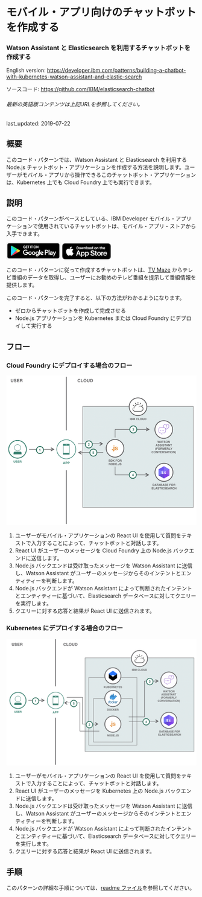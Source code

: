 # モバイル・アプリ向けのチャットボットを作成する

### Watson Assistant と Elasticsearch を利用するチャットボットを作成する

English version: https://developer.ibm.com/patterns/building-a-chatbot-with-kubernetes-watson-assistant-and-elastic-search
  
ソースコード: https://github.com/IBM/elasticsearch-chatbot

###### 最新の英語版コンテンツは上記URLを参照してください。
last_updated: 2019-07-22

 
## 概要

このコード・パターンでは、Watson Assistant と Elasticsearch を利用する Node.js チャットボット・アプリケーションを作成する方法を説明します。ユーザーがモバイル・アプリから操作できるこのチャットボット・アプリケーションは、Kubernetes 上でも Cloud Foundry 上でも実行できます。

## 説明

このコード・パターンがベースとしている、IBM Developer モバイル・アプリケーションで使用されているチャットボットは、モバイル・アプリ・ストアから入手できます。  

[![Google Play からアプリを入手する](./images/googleplay.png)](https://play.google.com/store/apps/details?id=com.ibm.digital.developer)    [![Apple からアプリを入手する](./images/applestore.png)](https://itunes.apple.com/us/app/ibm-developer/id1450996651?ls=1&mt=8)

このコード・パターンに従って作成するチャットボットは、[TV Maze](https://www.tvmaze.com/api) からテレビ番組のデータを取得し、ユーザーにお勧めのテレビ番組を提示して番組情報を提供します。

このコード・パターンを完了すると、以下の方法がわかるようになります。

* ゼロからチャットボットを作成して完成させる
* Node.js アプリケーションを Kubernetes または Cloud Foundry にデプロイして実行する

## フロー

### Cloud Foundry にデプロイする場合のフロー

![Cloud Foundry 内で実行するチャットボットを作成する場合のアーキテクチャーを示す図](./images/chatbot_cloudfoundry_architecture.png)

1. ユーザーがモバイル・アプリケーションの React UI を使用して質問をテキストで入力することによって、チャットボットと対話します。
1. React UI がユーザーのメッセージを Cloud Foundry 上の Node.js バックエンドに送信します。
1. Node.js バックエンドは受け取ったメッセージを Watson Assistant に送信し、Watson Assistant がユーザーのメッセージからそのインテントとエンティティーを判断します。
1. Node.js バックエンドが Watson Assistant によって判断されたインテントとエンティティーに基づいて、Elasticsearch データベースに対してクエリーを実行します。
1. クエリーに対する応答と結果が React UI に送信されます。

### Kubernetes にデプロイする場合のフロー

![Kubernetes 内で実行するチャットボットを作成する場合のアーキテクチャーを示す図](./images/chatbot_kube_architecture.png)

1. ユーザーがモバイル・アプリケーションの React UI を使用して質問をテキストで入力することによって、チャットボットと対話します。
1. React UI がユーザーのメッセージを Kubernetes 上の Node.js バックエンドに送信します。
1. Node.js バックエンドは受け取ったメッセージを Watson Assistant に送信し、Watson Assistant がユーザーのメッセージからそのインテントとエンティティーを判断します。
1. Node.js バックエンドが Watson Assistant によって判断されたインテントとエンティティーに基づいて、Elasticsearch データベースに対してクエリーを実行します。
1. クエリーに対する応答と結果が React UI に送信されます。


## 手順

このパターンの詳細な手順については、[readme ファイル](https://github.com/IBM/elasticsearch-chatbot/blob/master/README.md)を参照してください。
